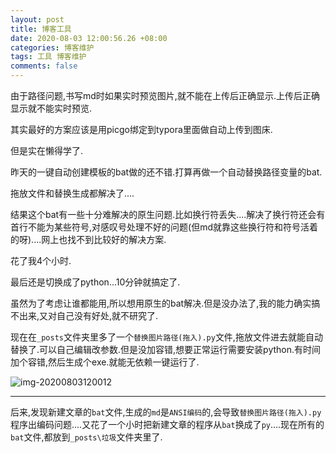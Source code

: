 ```yaml
---
layout: post
title: 博客工具
date: 2020-08-03 12:00:56.26 +08:00
categories: 博客维护
tags: 工具 博客维护
comments: false
---
```


由于路径问题,书写md时如果实时预览图片,就不能在上传后正确显示.上传后正确显示就不能实时预览. 

其实最好的方案应该是用picgo绑定到typora里面做自动上传到图床.

但是实在懒得学了.

昨天的一键自动创建模板的bat做的还不错.打算再做一个自动替换路径变量的bat.

拖放文件和替换生成都解决了....

结果这个bat有一些十分难解决的原生问题.比如换行符丢失....解决了换行符还会有首行不能为某些符号,对感叹号处理不好的问题(但md就靠这些换行符和符号活着的呀)....网上也找不到比较好的解决方案.

花了我4个小时.

最后还是切换成了python...10分钟就搞定了.

虽然为了考虑让谁都能用,所以想用原生的bat解决.但是没办法了,我的能力确实搞不出来,又对自己没有好处,就不研究了.

现在在`_posts`文件夹里多了一个`替换图片路径(拖入).py`文件,拖放文件进去就能自动替换了.可以自己编辑改参数.但是没加容错,想要正常运行需要安装python.有时间加个容错,然后生成个exe.就能无依赖一键运行了.

![img-20200803120012]({{site.img}}img-20200803120012.png)

---

后来,发现新建文章的`bat`文件,生成的`md`是`ANSI编码`的,会导致`替换图片路径(拖入).py`程序出编码问题....又花了一个小时把新建文章的程序从`bat`换成了`py`....现在所有的`bat`文件,都放到`_posts\垃圾`文件夹里了.